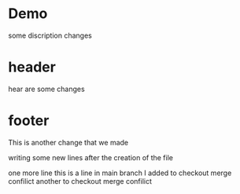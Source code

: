 # Demo 

some discription changes

# header
hear are some changes

# footer
This is another change that we made

writing some new lines after the creation of the file

one more line
this is a line in main branch I added to checkout merge confilict
another to checkout merge confilict


